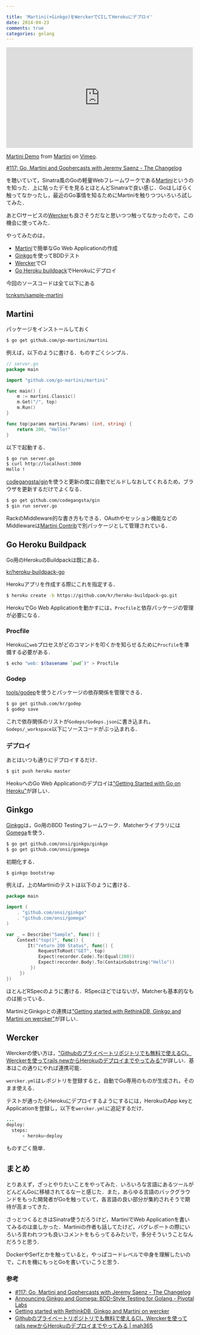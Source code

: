 ```yaml
---

title: 'Martini(+Ginkgo)をWerckerでCIしてHerokuにデプロイ'
date: 2014-04-23
comments: true
categories: golang
---
```


<div class="vc"><iframe src="http://player.vimeo.com/video/79487342" width="500" height="270" frameborder="0" webkitallowfullscreen mozallowfullscreen allowfullscreen></iframe></div> <p><a href="http://vimeo.com/79487342">Martini Demo</a> from <a href="http://vimeo.com/user22705255">Martini</a> on <a href="https://vimeo.com">Vimeo</a>.</p>

[#117: Go, Martini and Gophercasts with Jeremy Saenz - The Changelog](http://thechangelog.com/117/)

を聴いていて，Sinatra風のGoの軽量Webフレームワークである[Martini](http://martini.codegangsta.io/)というのを知った．上に貼ったデモを見るとほとんどSinatraで良い感じ．Goはしばらく触ってなかったし，最近のGo事情を知るためにMartiniを触りつついろいろ試してみた．

あとCIサービスの[Wercker](http://wercker.com/)も良さそうだなと思いつつ触ってなかったので，この機会に使ってみた．

やってみたのは，

- [Martini]()で簡単なGo Web Applicationの作成
- [Ginkgo](http://onsi.github.io/ginkgo/)を使ってBDDテスト
- [Wercker]()でCI
- [Go Heroku buildpack](https://github.com/kr/heroku-buildpack-go)でHerokuにデプロイ

今回のソースコードは全て以下にある

[tcnksm/sample-martini](https://github.com/tcnksm/sample-martini)

## Martini

パッケージをインストールしておく

```bash
$ go get github.com/go-martini/martini
```

例えば，以下のように書ける．ものすごくシンプル．

```go
// server.go
package main

import "github.com/go-martini/martini"

func main() {
    m := martini.Classic()
    m.Get("/", top)
    m.Run()
}

func top(params martini.Params) (int, string) {
    return 200, "Hello!"
}

```

以下で起動する．

```bash
$ go run server.go
$ curl http://localhost:3000
Hello !
```

[codegangsta/gin](https://github.com/codegangsta/gin)を使うと更新の度に自動でビルドしなおしてくれるため，ブラウザを更新するだけでよくなる．

```bash
$ go get github.com/codegangsta/gin
$ gin run server.go
```

RackのMiddleware的な書き方もできる．OAuthやセッション機能などのMiddlewareは[Martini Contrib](https://github.com/martini-contrib)で別パッケージとして管理されている．

## Go Heroku Buildpack

Go用のHerokuのBuildpackは既にある．

[kr/heroku-buildpack-go](https://github.com/kr/heroku-buildpack-go)

Herokuアプリを作成する際にこれを指定する．

```bash
$ heroku create -b https://github.com/kr/heroku-buildpack-go.git
```

HerokuでGo Web Applicationを動かすには，`Procfile`と依存パッケージの管理が必要になる．

### Procfile

Herokuに`web`プロセスがどのコマンドを叩くかを知らせるために`Procfile`を準備する必要がある．

```bash
$ echo "web: $(basename `pwd`)" > Procfile
```

### Godep

[tools/godep](https://github.com/tools/godep)を使うとパッケージの依存関係を管理できる．

```bash
$ go get github.com/kr/godep
$ godep save
```

これで依存関係のリストが`Godeps/Godeps.json`に書き込まれ，`Godeps/_workspace`以下にソースコードがぶっ込まれる．

### デプロイ

あとはいつも通りにデプロイするだけ．

```bash
$ git push heroku master
```

HeokuへのGo Web Applicationのデプロイは["Getting Started with Go on Heroku"](http://mmcgrana.github.io/2012/09/getting-started-with-go-on-heroku.html)が詳しい．


## Ginkgo

[Ginkgo](http://onsi.github.io/ginkgo/)は，Go用のBDD Testingフレームワーク．Matcherライブラリには[Gomega](http://onsi.github.io/gomega/)を使う．

```bash
$ go get github.com/onsi/ginkgo/ginkgo
$ go get github.com/onsi/gomega
```

初期化する．

```bash
$ ginkgo bootstrap
```

例えば，上のMartiniのテストは以下のように書ける．

```go
package main

import (
    . "github.com/onsi/ginkgo"
    . "github.com/onsi/gomega"
)

var _ = Describe("Sample", func() {
    Context("top()", func() {
        It("return 200 Status", func() {
            RequestToRoot("GET", top)
            Expect(recorder.Code).To(Equal(200))
            Expect(recorder.Body).To(ContainSubstring("Hello"))
         })
     })
})
```

ほとんどRSpecのように書ける．RSpecほどではないが，Matcherも基本的なものは揃っている．

MartiniとGinkgoとの連携は["Getting started with RethinkDB, Ginkgo and Martini on wercker"](http://blog.wercker.com/2014/02/06/RethinkDB-Gingko-Martini-Golang.html)が詳しい．

## Wercker

Werckerの使い方は，["Githubのプライベートリポジトリでも無料で使えるCI，Werckerを使ってrails newからHerokuのデプロイまでやってみる"](http://blog.mah-lab.com/2014/01/08/rails-wercker-heroku-deploy/)が詳しい．基本はこの通りにやれば連携可能．

`wercker.yml`はレポジトリを登録すると，自動でGo専用のものが生成され，そのまま使える．

テストが通ったらHerokuにデプロイするようにするには，HerokuのApp keyとApplicationを登録し，以下を`wercker.yml`に追記するだけ．

```ruby
...
deploy:
  steps:
      - heroku-deploy
```

ものすごく簡単．


## まとめ

とりあえず，ざっとやりたいことをやってみた．いろいろな言語にあるツールがどんどんGoに移植されてるなーと感じた．また，あらゆる言語のバックグラウンドをもった開発者がGoを触っていて，各言語の良い部分が集約されそうで期待が高まってきた．

さっとつくるときはSinatra使うだろうけど，MartiniでWeb Applicationを書いてみるのは楽しかった．Martiniの作者も話してたけど，バグレポートの際にいろいろ言われつつも良いコメントをもらってるみたいで，多分そういうことなんだろうと思う．

DockerやSerfとかを触っていると，やっぱコードレベルで中身を理解したいので，これを機にもっとGoを書いていこうと思う．

### 参考

- [#117: Go, Martini and Gophercasts with Jeremy Saenz - The Changelog](http://thechangelog.com/117/)
- [Announcing Ginkgo and Gomega: BDD-Style Testing for Golang - Pivotal Labs](http://pivotallabs.com/announcing-ginkgo-and-gomega-bdd-style-testing-for-golang/)
- [Getting started with RethinkDB, Ginkgo and Martini on wercker](http://blog.wercker.com/2014/02/06/RethinkDB-Gingko-Martini-Golang.html)
- [Githubのプライベートリポジトリでも無料で使えるCI，Werckerを使ってrails newからHerokuのデプロイまでやってみる | mah365](http://blog.mah-lab.com/2014/01/08/rails-wercker-heroku-deploy/)















